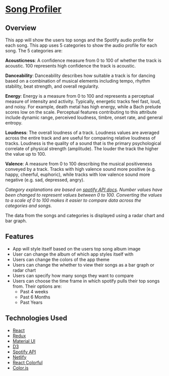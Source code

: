 # [Song Profiler](https://song-profiler.netlify.app/)

## Overview
This app will show the users top songs and the Spotify audio profile for each song. This app uses 5 categories to show the audio profile for each song. The 5 categories are:

**Acousticness**: A confidence measure from 0  to 100 of whether the track is acoustic. 100 represents high confidence the track is acoustic.

**Danceability**: Danceability describes how suitable a track is for dancing based on a combination of musical elements including tempo, rhythm stability, beat strength, and overall regularity.

**Energy**: Energy is a measure from 0 to 100 and represents a perceptual measure of intensity and activity. Typically, energetic tracks feel fast, loud, and noisy. For example, death metal has high energy, while a Bach prelude scores low on the scale. Perceptual features contributing to this attribute include dynamic range, perceived loudness, timbre, onset rate, and general entropy.

**Loudness**: The overall loudness of a track. Loudness values are averaged across the entire track and are useful for comparing relative loudness of tracks. Loudness is the quality of a sound that is the primary psychological correlate of physical strength (amplitude). The louder the track the higher the value up to 100.

**Valence**: A measure from 0 to 100 describing the musical positiveness conveyed by a track. Tracks with high valence sound more positive (e.g. happy, cheerful, euphoric), while tracks with low valence sound more negative (e.g. sad, depressed, angry).

*Category explanations are based on [spotify API docs](https://developer.spotify.com/documentation/web-api/reference/#/operations/get-audio-features). Number values have been changed to represent values between 0 to 100. Converting the values to a scale of 0 to 100 makes it easier to compare data across the categories and songs.* 

The data from the songs and categories is displayed using a radar chart and bar graph.

## Features
- App will style itself based on the users top song album image
- User can change the album of which app styles itself with
- Users can change the colors of the app theme
- Users can change the whether to view their songs as a bar graph or radar chart
- Users can specify how many songs they want to compare
- Users can choose the time frame in which spotify pulls their top songs from. Their options are:
    - Past 4 weeks
    - Past 6 Months
    - Past Years


## Technologies Used
- [React](https://reactjs.org/)
- [Redux](https://react-redux.js.org/)
- [Material UI](https://mui.com/)
- [D3](https://d3js.org/)
- [Spotify API](https://developer.spotify.com/documentation/web-api/)
- [Netlify](https://www.netlify.com/) 
- [React Colorful](https://www.npmjs.com/package/react-colorful)
- [Color.js](https://github.com/luukdv/color.js/)
